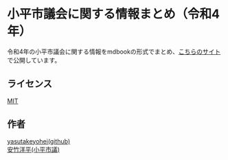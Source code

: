 小平市議会に関する情報まとめ（令和4年）
====

令和4年の小平市議会に関する情報をmdbookの形式でまとめ、[こちらのサイト](https://yasutakeyohei.com/books/reiwa4/)で公開しています。

## ライセンス
[MIT](/LICENSE)

## 作者
[yasutakeyohei(github)](https://github.com/yasutakeyohei)  
[安竹洋平(小平市議)](https://yasutakeyohei.com)